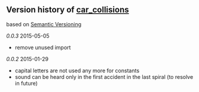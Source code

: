 ## Version history of [car_collisions](https://github.com/dzenanr/car_collisions)

based on [Semantic Versioning](http://semver.org/)

*0.0.3* 2015-05-05

+ remove unused import

*0.0.2* 2015-01-29

+ capital letters are not used any more for constants
+ sound can be heard only in the first accident in the last spiral (to resolve in future)



